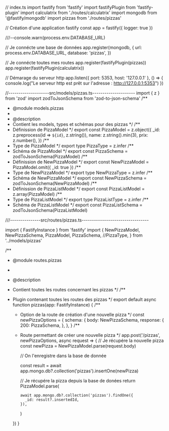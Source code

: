 // index.ts
import fastify from 'fastify'
import fastifyPlugin from 'fastify-plugin'
import calculatrix from './routes/calculatrix'
import mongodb from '@fastify/mongodb'
import pizzas from './routes/pizzas'

// Création d'une application fastify
const app = fastify({ logger: true })

///--console.warn(process.env.DATABASE_URL)

// Je connécte une base de données
app.register(mongodb, {
url: process.env.DATABASE_URL,
database: 'pizzas',
})

// Je connécte toutes mes routes
app.register(fastifyPlugin(pizzas))
app.register(fastifyPlugin(calculatrix))

// Démarage du serveur http
app.listen({ port: 5353, host: '127.0.0.1' }, () => {
console.log("Le serveur http est prêt sur l'adresse : http://127.0.0.1:5353")
})

//--------------------src/models/pizzas.ts---------------------
import { z } from 'zod'
import zodToJsonSchema from 'zod-to-json-schema'
/\*\*

- @module models.pizzas
-
- @description
- Contient les models, types et schémas pour des pizzas
  \*/
  /\*\*
- Définission de PizzaModel
  \*/
  export const PizzaModel = z.object({
  \_id: z.preprocess(id => `${id}`, z.string()),
  name: z.string().min(3),
  prix: z.number(),
  })
  /\*\*
- Type de PizzaModel
  \*/
  export type PizzaType = z.infer<typeof PizzaModel>
  /\*\*
- Schéma de PizzaModel
  \*/
  export const PizzaSchema = zodToJsonSchema(PizzaModel)
  /\*\*
- Définission de NewPizzaModel
  \*/
  export const NewPizzaModel = PizzaModel.omit({ \_id: true })
  /\*\*
- Type de NewPizzaModel
  \*/
  export type NewPizzaType = z.infer<typeof NewPizzaModel>
  /\*\*
- Schéma de NewPizzaModel
  \*/
  export const NewPizzaSchema = zodToJsonSchema(NewPizzaModel)
  /\*\*
- Définission de PizzaListModel
  \*/
  export const PizzaListModel = z.array(PizzaModel)
  /\*\*
- Type de PizzaListModel
  \*/
  export type PizzaListType = z.infer<typeof PizzaListModel>
  /\*\*
- Schéma de PizzaListModel
  \*/
  export const PizzaListSchema = zodToJsonSchema(PizzaListModel)

///---------------src/routes/pizzas.ts---------------------------------

import { FastifyInstance } from 'fastify'
import {
NewPizzaModel,
NewPizzaSchema,
PizzaModel,
PizzaSchema,
//PizzaType,
} from '../models/pizzas'

/\*\*

- @module routes.pizzas
-
- @description
- Contient toutes les routes concernant les pizzas
  \*/
  /\*\*
- Plugin contenant toutes les routes des pizzas
  \*/
  export default async function pizzas(app: FastifyInstance) {
  /\*\*

  - Option de la route de création d'une nouvelle pizza
    \*/
    const newPizzaOptions = {
    schema: {
    body: NewPizzaSchema,
    response: {
    200: PizzaSchema,
    },
    },
    }
    /\*\*
  - Route permettant de créer une nouvelle pizza
    \*/
    app.post('/pizzas', newPizzaOptions, async request => {
    // Je récupére la nouvelle pizza
    const newPizza = NewPizzaModel.parse(request.body)


      // On l'enregistre dans la base de donnée

      const result = await app.mongo.db?.collection('pizzas').insertOne(newPizza)

      // Je récupére la pizza depuis la base de donées
      return PizzaModel.parse(

        await app.mongo.db?.collection('pizzas').findOne({
          _id: result?.insertedId,
        }),
      )

  })
  }
